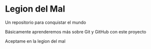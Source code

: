 # Legion del Mal
Un repositorio para conquistar el mundo

Básicamente aprenderemos más sobre Git y GitHub con este proyecto

Aceptame en la legion del mal 



